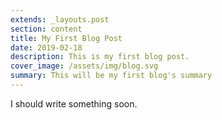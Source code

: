 ```yaml
---
extends: _layouts.post
section: content
title: My First Blog Post
date: 2019-02-18
description: This is my first blog post.
cover_image: /assets/img/blog.svg
summary: This will be my first blog's summary
---
```


I should write something soon.
